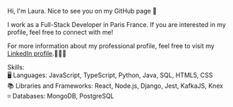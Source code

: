 Hi, I'm Laura. Nice to see you on my GitHub page 👋

I work as a Full-Stack Developer in Paris France. If you are interested in my profile, feel free to connect with me!

For more information about my professional profile, feel free to visit my [LinkedIn profile](https://www.linkedin.com/in/laura-kapitza/).🧑🏼‍⚕️   

Skills: \
🖥 Languages: JavaScript, TypeScript, Python, Java, SQL, HTML5, CSS \
📚 Libraries and Frameworks: React, Node.js, Django, Jest, KafkaJS, Knex \
⌗ Databases: MongoDB, PostgreSQL
